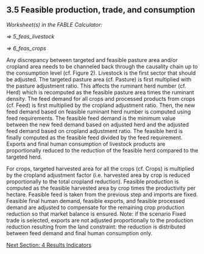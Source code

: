 ## 3.5 Feasible production, trade, and consumption

_Worksheet(s) in the FABLE Calculator:_

_⇒ 5_feas_livestock_

_⇒ 6_feas_crops_

Any discrepancy between targeted and feasible pasture area and/or cropland area needs to be channeled back through the causality chain up to the consumption level (cf. Figure 2). Livestock is the first sector that should be adjusted. The targeted pasture area (cf. Pasture) is first multiplied with the pasture adjustment ratio. This affects the ruminant herd number (cf. Herd) which is recomputed as the feasible pasture area times the ruminant density. The feed demand for all crops and processed products from crops (cf. Feed) is first multiplied by the cropland adjustment ratio. Then, the new feed demand based on feasible ruminant herd number is computed using feed requirements. The feasible feed demand is the minimum value between the new feed demand based on adjusted herd and the adjusted feed demand based on cropland adjustment ratio. The feasible herd is finally computed as the feasible feed divided by the feed requirement. Exports and final human consumption of livestock products are proportionally reduced to the reduction of the feasible herd compared to the targeted herd.

For crops, targeted harvested area for all the crops (cf. Crops) is multiplied by the cropland adjustment factor (i.e. harvested area by crop is reduced proportionally to the total cropland reduction). Feasible production is computed as the feasible harvested area by crop times the productivity per hectare. Feasible feed is taken from the previous step and imports are fixed. Feasible final human demand, feasible exports, and feasible processed demand are adjusted to compensate for the remaining crop production reduction so that market balance is ensured.
Note: if the scenario Fixed trade is selected, exports are not adjusted proportionally to the production reduction resulting from the land constraint: the reduction is distributed between feed demand and final human consumption only.

[Next Section: 4 Results Indicators](https://github.com/FableCalculator/DocumentationWiki/wiki/4_0.-Results-Indicators)